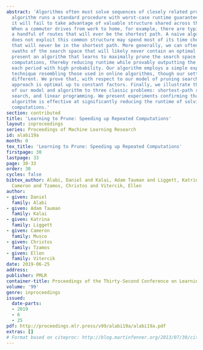 ```yaml
---
abstract: 'Algorithms often must solve sequences of closely related problems. If the
  algorithm runs a standard procedure with worst-case runtime guarantees on each instance,
  it will fail to take advantage of valuable structure shared across the problem instances.
  When a commuter drives from work to home, for example, there are typically only
  a handful of routes that will ever be the shortest path. A naïve algorithm that
  does not exploit this common structure may spend most of its time checking roads
  that will never be in the shortest path. More generally, we can often ignore large
  swaths of the search space that will likely never contain an optimal solution. We
  present an algorithm that learns to maximally prune the search space on repeated
  computations, thereby reducing runtime while provably outputting the correct solution
  each period with high probability. Our algorithm employs a simple explore-exploit
  technique resembling those used in online algorithms, though our setting is quite
  different. We prove that, with respect to our model of pruning search spaces, our
  approach is optimal up to constant factors. Finally, we illustrate the applicability
  of our model and algorithm to three classic problems: shortest-path routing, string
  search, and linear programming. We present experiments confirming that our simple
  algorithm is effective at significantly reducing the runtime of solving repeated
  computations.'
section: contributed
title: 'Learning to Prune: Speeding up Repeated Computations'
layout: inproceedings
series: Proceedings of Machine Learning Research
id: alabi19a
month: 0
tex_title: 'Learning to Prune: Speeding up Repeated Computations'
firstpage: 30
lastpage: 33
page: 30-33
order: 30
cycles: false
bibtex_author: Alabi, Daniel and Kalai, Adam Tauman and Liggett, Katrina and Musco,
  Cameron and Tzamos, Christos and Vitercik, Ellen
author:
- given: Daniel
  family: Alabi
- given: Adam Tauman
  family: Kalai
- given: Katrina
  family: Liggett
- given: Cameron
  family: Musco
- given: Christos
  family: Tzamos
- given: Ellen
  family: Vitercik
date: 2019-06-25
address: 
publisher: PMLR
container-title: Proceedings of the Thirty-Second Conference on Learning Theory
volume: '99'
genre: inproceedings
issued:
  date-parts:
  - 2019
  - 6
  - 25
pdf: http://proceedings.mlr.press/v99/alabi19a/alabi19a.pdf
extras: []
# Format based on citeproc: http://blog.martinfenner.org/2013/07/30/citeproc-yaml-for-bibliographies/
---
```

